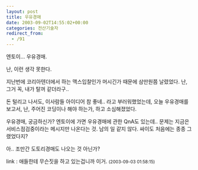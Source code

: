 ```yaml
---
layout: post
title: 우유경매
date: 2003-09-02T14:55:02+00:00
categories: 전산기술자
redirect_from:
  - /91
---
```


엔토이... 우유경매.

난, 이런 생각 못한다.

지난번에 코리아텐더에서 하는 맥스입찰인가 머시긴가 때문에 삼만원쯤 날렸었다. 난, 그거 꼭, 내가 탈꺼 같더라구..

돈 털리고 나서도, 이사람들 아이디어 참 좋네.. 라고 부러워했었는데, 오늘 우유경매를 보고서, 난, 주어진 코딩이나 해야 하는가, 하고 소심해졌었다.

우유경매, 궁금하신가? 엔토이에 가면 우유경매에 관한 QnA도 있는데.. 문제는 지금은 서비스점검중이라는 메시지만 나온다는 것. 남의 일 같지 않다. 싸이도 처음에는 종종 그랬었다지?

아.. 조만간 도토리경매도 나오는 것 아닌가?
<div id=comments>
<div class=comment>
<!--- cmt:201 --->
<!--- mail: --->
<!--- parent:0 --->
link : 
애들한테 무슨짓을 하고 있는겁니까 이거.
 <small>(2003-09-03 01:58:15)</small>
</div>
</div>

